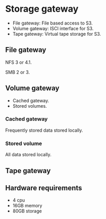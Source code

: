 # Storage gateway

- File gateway: File based access to S3.
- Volume gateway: ISCI interface for S3.
- Tape gateway: Virtual tape storage for S3.

## File gateway

NFS 3 or 4.1.

SMB 2 or 3.

## Volume gateway

- Cached gateway.
- Stored volumes.

### Cached gateway

Frequently stored data stored locally.

### Stored volume

All data stored locally.

## Tape gateway



## Hardware requirements

- 4 cpu
- 16GB memory
- 80GB storage

